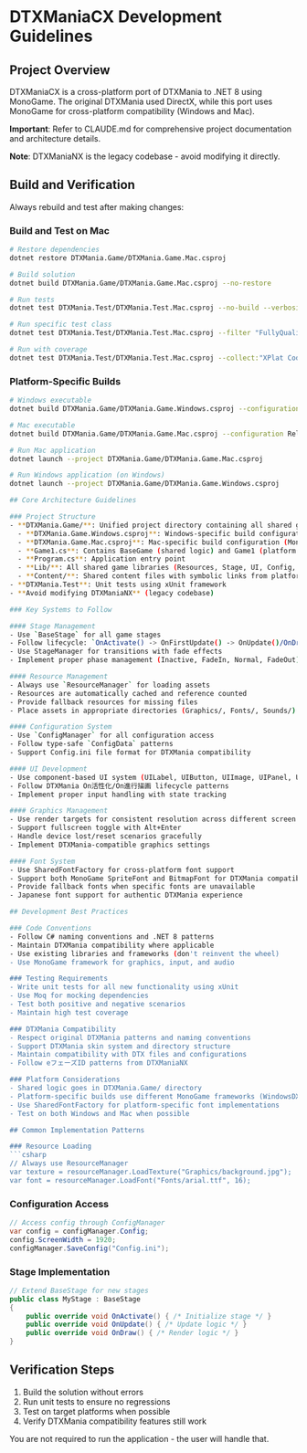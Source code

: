 # DTXManiaCX Development Guidelines

## Project Overview
DTXManiaCX is a cross-platform port of DTXMania to .NET 8 using MonoGame. The original DTXMania used DirectX, while this port uses MonoGame for cross-platform compatibility (Windows and Mac).

**Important**: Refer to CLAUDE.md for comprehensive project documentation and architecture details.

**Note**: DTXManiaNX is the legacy codebase - avoid modifying it directly.

## Build and Verification
Always rebuild and test after making changes:

### Build and Test on Mac
```bash
# Restore dependencies
dotnet restore DTXMania.Game/DTXMania.Game.Mac.csproj

# Build solution
dotnet build DTXMania.Game/DTXMania.Game.Mac.csproj --no-restore

# Run tests
dotnet test DTXMania.Test/DTXMania.Test.Mac.csproj --no-build --verbosity normal

# Run specific test class
dotnet test DTXMania.Test/DTXMania.Test.Mac.csproj --filter "FullyQualifiedName~ConfigManagerTests"

# Run with coverage
dotnet test DTXMania.Test/DTXMania.Test.Mac.csproj --collect:"XPlat Code Coverage" --results-directory ./TestResults
```

### Platform-Specific Builds
```bash
# Windows executable
dotnet build DTXMania.Game/DTXMania.Game.Windows.csproj --configuration Release

# Mac executable  
dotnet build DTXMania.Game/DTXMania.Game.Mac.csproj --configuration Release

# Run Mac application
dotnet launch --project DTXMania.Game/DTXMania.Game.Mac.csproj

# Run Windows application (on Windows)
dotnet launch --project DTXMania.Game/DTXMania.Game.Windows.csproj

## Core Architecture Guidelines

### Project Structure
- **DTXMania.Game/**: Unified project directory containing all shared game logic
  - **DTXMania.Game.Windows.csproj**: Windows-specific build configuration (MonoGame.Framework.WindowsDX)
  - **DTXMania.Game.Mac.csproj**: Mac-specific build configuration (MonoGame.Framework.DesktopGL)
  - **Game1.cs**: Contains BaseGame (shared logic) and Game1 (platform entry point)
  - **Program.cs**: Application entry point
  - **Lib/**: All shared game libraries (Resources, Stage, UI, Config, etc.)
  - **Content/**: Shared content files with symbolic links from platform builds
- **DTXMania.Test**: Unit tests using xUnit framework
- **Avoid modifying DTXManiaNX** (legacy codebase)

### Key Systems to Follow

#### Stage Management
- Use `BaseStage` for all game stages
- Follow lifecycle: `OnActivate() -> OnFirstUpdate() -> OnUpdate()/OnDraw() -> OnTransitionOut() -> OnDeactivate()`
- Use StageManager for transitions with fade effects
- Implement proper phase management (Inactive, FadeIn, Normal, FadeOut)

#### Resource Management
- Always use `ResourceManager` for loading assets
- Resources are automatically cached and reference counted
- Provide fallback resources for missing files
- Place assets in appropriate directories (Graphics/, Fonts/, Sounds/)

#### Configuration System
- Use `ConfigManager` for all configuration access
- Follow type-safe `ConfigData` patterns
- Support Config.ini file format for DTXMania compatibility

#### UI Development
- Use component-based UI system (UILabel, UIButton, UIImage, UIPanel, UIList)
- Follow DTXMania On活性化/On進行描画 lifecycle patterns
- Implement proper input handling with state tracking

#### Graphics Management
- Use render targets for consistent resolution across different screen sizes
- Support fullscreen toggle with Alt+Enter
- Handle device lost/reset scenarios gracefully
- Implement DTXMania-compatible graphics settings

#### Font System
- Use SharedFontFactory for cross-platform font support
- Support both MonoGame SpriteFont and BitmapFont for DTXMania compatibility
- Provide fallback fonts when specific fonts are unavailable
- Japanese font support for authentic DTXMania experience

## Development Best Practices

### Code Conventions
- Follow C# naming conventions and .NET 8 patterns
- Maintain DTXMania compatibility where applicable
- Use existing libraries and frameworks (don't reinvent the wheel)
- Use MonoGame framework for graphics, input, and audio

### Testing Requirements
- Write unit tests for all new functionality using xUnit
- Use Moq for mocking dependencies
- Test both positive and negative scenarios
- Maintain high test coverage

### DTXMania Compatibility
- Respect original DTXMania patterns and naming conventions
- Support DTXMania skin system and directory structure
- Maintain compatibility with DTX files and configurations
- Follow eフェーズID patterns from DTXManiaNX

### Platform Considerations
- Shared logic goes in DTXMania.Game/ directory
- Platform-specific builds use different MonoGame frameworks (WindowsDX vs DesktopGL)
- Use SharedFontFactory for platform-specific font implementations
- Test on both Windows and Mac when possible

## Common Implementation Patterns

### Resource Loading
```csharp
// Always use ResourceManager
var texture = resourceManager.LoadTexture("Graphics/background.jpg");
var font = resourceManager.LoadFont("Fonts/arial.ttf", 16);
```

### Configuration Access
```csharp
// Access config through ConfigManager
var config = configManager.Config;
config.ScreenWidth = 1920;
configManager.SaveConfig("Config.ini");
```

### Stage Implementation
```csharp
// Extend BaseStage for new stages
public class MyStage : BaseStage
{
    public override void OnActivate() { /* Initialize stage */ }
    public override void OnUpdate() { /* Update logic */ }
    public override void OnDraw() { /* Render logic */ }
}
```

## Verification Steps
1. Build the solution without errors
2. Run unit tests to ensure no regressions
3. Test on target platforms when possible
4. Verify DTXMania compatibility features still work

You are not required to run the application - the user will handle that.